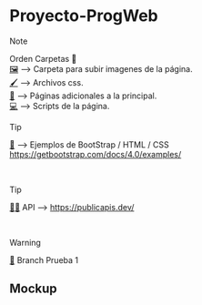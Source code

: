 # Proyecto-ProgWeb

> [!NOTE]
> Orden Carpetas 📁
> <br>
> [🖼️](assets/images) --> Carpeta para subir imagenes de la página.
> <br>
> [🖌️](assets/styles) --> Archivos css.
> <br>
> [📄](pages/) --> Páginas adicionales a la principal.
> <br>
> [💻](scripts/) --> Scripts de la página. 

> [!TIP]
> [🚶](Ejemplos/) --> Ejemplos de BootStrap / HTML / CSS
> https://getbootstrap.com/docs/4.0/examples/
<br>

> [!TIP]
> [👩‍🦲](https://publicapis.dev/) API --> https://publicapis.dev/

<br>

> [!WARNING]
>[🌳](https://github.com/Tito-blip/Proyecto-ProgWeb/tree/Prueba-1) Branch Prueba 1


## Mockup
